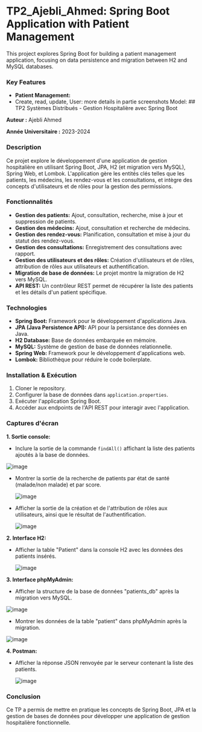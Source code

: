# TP2_Ajebli_Ahmed: Spring Boot Application with Patient Management

This project explores Spring Boot for building a patient management application, focusing on data persistence and migration between H2 and MySQL databases.

### Key Features

* **Patient Management:**
* Create, read, update,
User:	more details in partie screenshots
Model:	## TP2 Systèmes Distribués - Gestion Hospitalière avec Spring Boot

**Auteur :** Ajebli Ahmed

**Année Universitaire :** 2023-2024

### Description

Ce projet explore le développement d'une application de gestion hospitalière en utilisant Spring Boot, JPA, H2 (et migration vers MySQL), Spring Web, et Lombok. L'application gère les entités clés telles que les patients, les médecins, les rendez-vous et les consultations, et intègre des concepts d'utilisateurs et de rôles pour la gestion des permissions.

### Fonctionnalités

* **Gestion des patients:** Ajout, consultation, recherche, mise à jour et suppression de patients.
* **Gestion des médecins:** Ajout, consultation et recherche de médecins.
* **Gestion des rendez-vous:** Planification, consultation et mise à jour du statut des rendez-vous.
* **Gestion des consultations:** Enregistrement des consultations avec rapport.
* **Gestion des utilisateurs et des rôles:** Création d'utilisateurs et de rôles, attribution de rôles aux utilisateurs et authentification.
* **Migration de base de données:** Le projet montre la migration de H2 vers MySQL.
* **API REST:** Un contrôleur REST permet de récupérer la liste des patients et les détails d'un patient spécifique.

### Technologies

* **Spring Boot:** Framework pour le développement d'applications Java.
* **JPA (Java Persistence API):** API pour la persistance des données en Java.
* **H2 Database:** Base de données embarquée en mémoire.
* **MySQL:** Système de gestion de base de données relationnelle.
* **Spring Web:** Framework pour le développement d'applications web.
* **Lombok:** Bibliothèque pour réduire le code boilerplate.

### Installation & Exécution

1. Cloner le repository.
2. Configurer la base de données dans `application.properties`.
3. Exécuter l'application Spring Boot.
4. Accéder aux endpoints de l'API REST pour interagir avec l'application.

### Captures d'écran

**1. Sortie console:**

* Inclure la sortie de la commande `findAll()` affichant la liste des patients ajoutés à la base de données.
  
![image](https://github.com/Ahmed-ajb/TP2-SD/assets/78688533/f910aa6b-4445-4f47-8e81-1dd6d7512141)


* Montrer la sortie de la recherche de patients par état de santé (malade/non malade) et par score.

  ![image](https://github.com/Ahmed-ajb/TP2-SD/assets/78688533/da10ce0d-194d-4dd2-ad54-e733908f9bce)

  
* Afficher la sortie de la création et de l'attribution de rôles aux utilisateurs, ainsi que le résultat de l'authentification.

  ![image](https://github.com/Ahmed-ajb/TP2-SD/assets/78688533/a44b1a89-cbd4-4e55-bd71-4d214d1aae8f)


**2. Interface H2:**
* Afficher la table "Patient" dans la console H2 avec les données des patients insérés.

  ![image](https://github.com/Ahmed-ajb/TP2-SD/assets/78688533/df1607c0-eead-45af-aba3-f569f307fc96)

**3. Interface phpMyAdmin:**
* Afficher la structure de la base de données "patients_db" après la migration vers MySQL.

![image](https://github.com/Ahmed-ajb/TP2-SD/assets/78688533/1aec65f8-091a-4c3e-ae98-4e75dc8073f4)

* Montrer les données de la table "patient" dans phpMyAdmin après la migration.
  
![image](https://github.com/Ahmed-ajb/TP2-SD/assets/78688533/4663fb12-4089-482c-a6ad-1f0d5f50d530)



**4. Postman:**
  
* Afficher la réponse JSON renvoyée par le serveur contenant la liste des patients.

    ![image](https://github.com/Ahmed-ajb/TP2-SD/assets/78688533/745b588d-f07f-4f2a-964e-76063ca0a67a)

### Conclusion

Ce TP a permis de mettre en pratique les concepts de Spring Boot, JPA et la gestion de bases de données pour développer une application de gestion hospitalière fonctionnelle.


